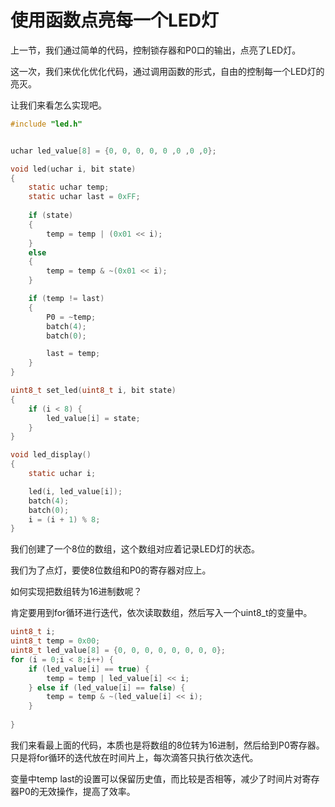 # 使用函数点亮每一个LED灯

 上一节，我们通过简单的代码，控制锁存器和P0口的输出，点亮了LED灯。

这一次，我们来优化优化代码，通过调用函数的形式，自由的控制每一个LED灯的亮灭。

让我们来看怎么实现吧。

```c
#include "led.h"


uchar led_value[8] = {0, 0, 0, 0, 0 ,0 ,0 ,0};

void led(uchar i, bit state)
{
    static uchar temp;
    static uchar last = 0xFF;
    
    if (state)
    {
        temp = temp | (0x01 << i);
    }
    else
    {
        temp = temp & ~(0x01 << i);
    }

    if (temp != last)
    {
        P0 = ~temp;
        batch(4);
        batch(0);

        last = temp;
    }
}

uint8_t set_led(uint8_t i, bit state)
{
    if (i < 8) {
    	led_value[i] = state;    
    }
}

void led_display()
{
    static uchar i;

    led(i, led_value[i]);
    batch(4);
    batch(0);
    i = (i + 1) % 8;
}
```



我们创建了一个8位的数组，这个数组对应着记录LED灯的状态。

我们为了点灯，要使8位数组和P0的寄存器对应上。

如何实现把数组转为16进制数呢？

肯定要用到for循环进行迭代，依次读取数组，然后写入一个uint8_t的变量中。

```c
uint8_t i;
uint8_t temp = 0x00;
uint8_t led_value[8] = {0, 0, 0, 0, 0, 0, 0, 0};
for (i = 0;i < 8;i++) {
    if (led_value[i] == true) {
    	temp = temp | led_value[i] << i;    
    } else if (led_value[i] == false) {
        temp = temp & ~(led_value[i] << i);    
    }
    
}
```

我们来看最上面的代码，本质也是将数组的8位转为16进制，然后给到P0寄存器。只是将for循环的迭代放在时间片上，每次滴答只执行依次迭代。

变量中temp last的设置可以保留历史值，而比较是否相等，减少了时间片对寄存器P0的无效操作，提高了效率。

